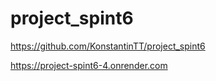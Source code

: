 # project_spint6
https://github.com/KonstantinTT/project_spint6

https://project-spint6-4.onrender.com

